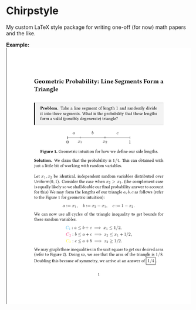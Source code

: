 # Chirpstyle

My custom LaTeX style package for writing one-off (for now) math papers and the like.

**Example:**
![example](example.png)
